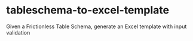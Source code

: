 # tableschema-to-excel-template
Given a Frictionless Table Schema, generate an Excel template with input validation

